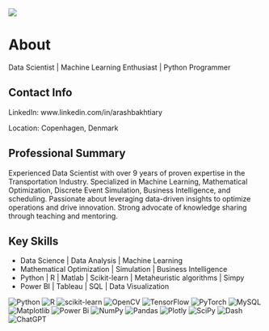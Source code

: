 <img align="center" src="https://github.com/Arash-Bakhtiary/Arash-Bakhtiary/assets/112372904/86fbfaaa-3e1a-40ec-9f91-8b2eff11593a">

# About

Data Scientist | Machine Learning Enthusiast | Python Programmer

<h2 align="left"> Contact Info </h2>
LinkedIn: www.linkedin.com/in/arashbakhtiary

Location: Copenhagen, Denmark

<h2 align="left"> Professional Summary </h2>

Experienced Data Scientist with over 9 years of proven expertise in the Transportation Industry. Specialized in Machine Learning, Mathematical Optimization, Discrete Event Simulation, Business Intelligence, and scheduling. Passionate about leveraging data-driven insights to optimize operations and drive innovation. Strong advocate of knowledge sharing through teaching and mentoring.

<h2 align="left"> Key Skills </h2>

- Data Science | Data Analysis | Machine Learning
- Mathematical Optimization | Simulation | Business Intelligence
- Python | R | Matlab | Scikit-learn | Metaheuristic algorithms | Simpy
- Power BI | Tableau | SQL | Data Visualization
  
![Python](https://img.shields.io/badge/python-3670A0?style=for-the-badge&logo=python&logoColor=ffdd54) ![R](https://img.shields.io/badge/r-%23276DC3.svg?style=for-the-badge&logo=r&logoColor=white) ![scikit-learn](https://img.shields.io/badge/scikit--learn-%23F7931E.svg?style=for-the-badge&logo=scikit-learn&logoColor=white) ![OpenCV](https://img.shields.io/badge/opencv-%23white.svg?style=for-the-badge&logo=opencv&logoColor=white) ![TensorFlow](https://img.shields.io/badge/TensorFlow-%23FF6F00.svg?style=for-the-badge&logo=TensorFlow&logoColor=white) ![PyTorch](https://img.shields.io/badge/PyTorch-%23EE4C2C.svg?style=for-the-badge&logo=PyTorch&logoColor=white) ![MySQL](https://img.shields.io/badge/mysql-%2300f.svg?style=for-the-badge&logo=mysql&logoColor=white) ![Matplotlib](https://img.shields.io/badge/Matplotlib-%23ffffff.svg?style=for-the-badge&logo=Matplotlib&logoColor=black) ![Power Bi](https://img.shields.io/badge/power_bi-F2C811?style=for-the-badge&logo=powerbi&logoColor=black) ![NumPy](https://img.shields.io/badge/numpy-%23013243.svg?style=for-the-badge&logo=numpy&logoColor=white) ![Pandas](https://img.shields.io/badge/pandas-%23150458.svg?style=for-the-badge&logo=pandas&logoColor=white) ![Plotly](https://img.shields.io/badge/Plotly-%233F4F75.svg?style=for-the-badge&logo=plotly&logoColor=white) ![SciPy](https://img.shields.io/badge/SciPy-%230C55A5.svg?style=for-the-badge&logo=scipy&logoColor=%white) ![Dash](https://img.shields.io/badge/dash-008DE4?style=for-the-badge&logo=dash&logoColor=white) ![ChatGPT](https://img.shields.io/badge/chatGPT-74aa9c?style=for-the-badge&logo=openai&logoColor=white) 


